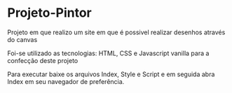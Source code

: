 # Projeto-Pintor
Projeto em que realizo um site em que é possivel realizar desenhos através do canvas

Foi-se utilizado as tecnologias: HTML, CSS e Javascript vanilla para a confecção deste projeto


Para executar baixe os arquivos Index, Style e Script e em seguida abra Index em seu navegador de preferência.
